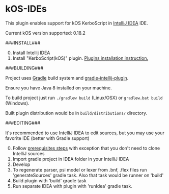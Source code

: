 # kOS-IDEs
This plugin enables support for kOS KerboScript in [IntelliJ IDEA](https://www.jetbrains.com/idea/) IDE.

Current kOS version supported: 0.18.2

###INSTALL###

0. Install Intellij IDEA
1. Install "KerboScript(kOS)" plugin. [Plugins installation instruction.](
https://www.jetbrains.com/idea/help/installing-updating-and-uninstalling-repository-plugins.html)

###BUILDING###

Project uses [Gradle](https://gradle.org/) build system and [gradle-intellij-plugin](https://github.com/jetbrains/gradle-intellij-plugin).

Ensure you have Java 8 installed on your machine.

To build project just run `./gradlew build` (Linux/OSX) or `gradlew.bat build` (Windows).

Built plugin distribution would be in `build/distributions/` directory.

###EDITING###

It's recommended to use IntelliJ IDEA to edit sources, but you may use your favorite IDE (better with Gradle support)

0. Follow [prerequisites steps](
http://www.jetbrains.org/intellij/sdk/docs/tutorials/custom_language_support/prerequisites.html)
with exception that you don't need to clone IntelliJ sources
1. Import gradle project in IDEA folder in your IntelliJ IDEA
2. Develop
3. To regenerate parser, psi model or lexer from .bnf, .flex files 
 run 'generateSources' gradle task. Also that task would be runner on 'build'
4. Build plugin with 'build' gradle task
5. Run separate IDEA with plugin with 'runIdea' gradle task.
